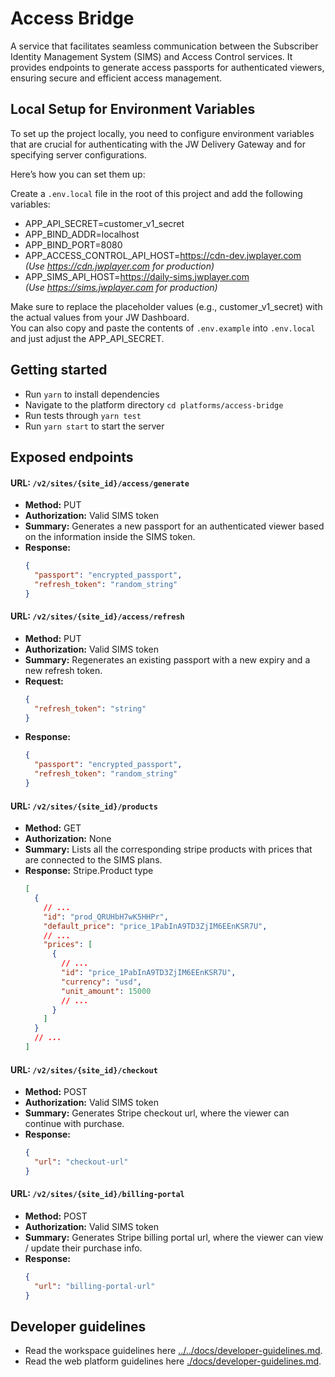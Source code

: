 # Access Bridge

A service that facilitates seamless communication between the Subscriber Identity Management System (SIMS) and Access Control services. It provides endpoints to generate access passports for authenticated viewers, ensuring secure and efficient access management.

## Local Setup for Environment Variables

To set up the project locally, you need to configure environment variables that are crucial for authenticating with the JW Delivery Gateway and for specifying server configurations.

Here’s how you can set them up:

Create a `.env.local` file in the root of this project and add the following variables:

- APP_API_SECRET=customer_v1_secret
- APP_BIND_ADDR=localhost
- APP_BIND_PORT=8080
- APP_ACCESS_CONTROL_API_HOST=https://cdn-dev.jwplayer.com  
  <em>(Use https://cdn.jwplayer.com for production)</em>
- APP_SIMS_API_HOST=https://daily-sims.jwplayer.com  
  <em>(Use https://sims.jwplayer.com for production)</em>

Make sure to replace the placeholder values (e.g., customer_v1_secret) with the actual values from your JW Dashboard.  
You can also copy and paste the contents of `.env.example` into `.env.local` and just adjust the APP_API_SECRET.

## Getting started

- Run `yarn` to install dependencies
- Navigate to the platform directory `cd platforms/access-bridge`
- Run tests through `yarn test`
- Run `yarn start` to start the server

## Exposed endpoints

#### URL: `/v2/sites/{site_id}/access/generate`

- **Method:** PUT
- **Authorization:** Valid SIMS token
- **Summary:** Generates a new passport for an authenticated viewer based on the information inside the SIMS token.
- **Response:**
  ```json
  {
    "passport": "encrypted_passport",
    "refresh_token": "random_string"
  }
  ```

#### URL: `/v2/sites/{site_id}/access/refresh`

- **Method:** PUT
- **Authorization:** Valid SIMS token
- **Summary:** Regenerates an existing passport with a new expiry and a new refresh token.
- **Request:**
  ```json
  {
    "refresh_token": "string"
  }
  ```
- **Response:**
  ```json
  {
    "passport": "encrypted_passport",
    "refresh_token": "random_string"
  }
  ```

#### URL: `/v2/sites/{site_id}/products`

- **Method:** GET
- **Authorization:** None
- **Summary:** Lists all the corresponding stripe products with prices that are connected to the SIMS plans.
- **Response:** Stripe.Product type
  ```json
  [
    {
      // ...
      "id": "prod_QRUHbH7wK5HHPr",
      "default_price": "price_1PabInA9TD3ZjIM6EEnKSR7U",
      // ...
      "prices": [
        {
          // ...
          "id": "price_1PabInA9TD3ZjIM6EEnKSR7U",
          "currency": "usd",
          "unit_amount": 15000
          // ...
        }
      ]
    }
    // ...
  ]
  ```

#### URL: `/v2/sites/{site_id}/checkout`

- **Method:** POST
- **Authorization:** Valid SIMS token
- **Summary:** Generates Stripe checkout url, where the viewer can continue with purchase.
- **Response:**
  ```json
  {
    "url": "checkout-url"
  }
  ```

#### URL: `/v2/sites/{site_id}/billing-portal`

- **Method:** POST
- **Authorization:** Valid SIMS token
- **Summary:** Generates Stripe billing portal url, where the viewer can view / update their purchase info.
- **Response:**
  ```json
  {
    "url": "billing-portal-url"
  }
  ```

## Developer guidelines

- Read the workspace guidelines here [../../docs/developer-guidelines.md](../../docs/developer-guidelines.md).
- Read the web platform guidelines here [./docs/developer-guidelines.md](./docs/developer-guidelines.md).
